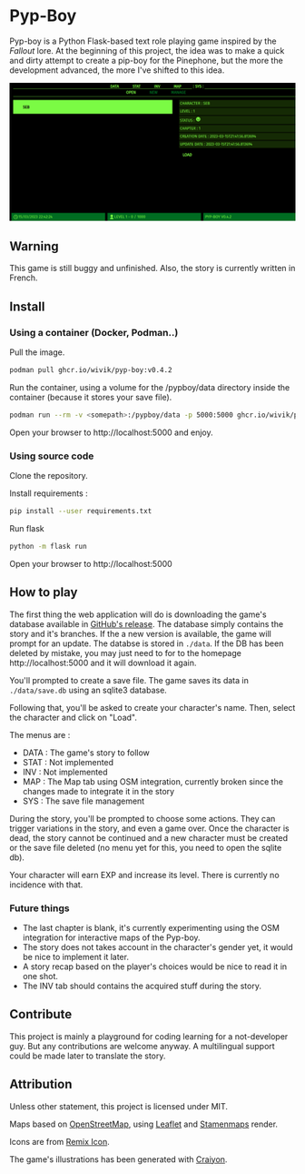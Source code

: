# Pyp-Boy

Pyp-boy is a Python Flask-based text role playing game inspired by the *Fallout* lore. At the beginning of this project, the idea was to make a quick and dirty attempt to create a pip-boy for the Pinephone, but the more the development advanced, the more I've shifted to this idea.

![pypboy](screenshot.png)

## Warning

This game is still buggy and unfinished. Also, the story is currently written in French.

## Install

### Using a container (Docker, Podman..)

Pull the image.

```bash
podman pull ghcr.io/wivik/pyp-boy:v0.4.2
```

Run the container, using a volume for the /pypboy/data directory inside the container (because it stores your save file).

```bash
podman run --rm -v <somepath>:/pypboy/data -p 5000:5000 ghcr.io/wivik/pyp-boy:v0.4.2
```

Open your browser to http://localhost:5000 and enjoy.

### Using source code

Clone the repository.

Install requirements :

```bash
pip install --user requirements.txt
```

Run flask

```bash
python -m flask run
```

Open your browser to http://localhost:5000

## How to play

The first thing the web application will do is downloading the game's database available in [GitHub's release](https://github.com/Wivik/pyp-boy/releases).  The database simply contains the story and it's branches. If the a new version is available, the game will prompt for an update. The databse is stored in `./data`. If the DB has been deleted by mistake, you may just need to for to the homepage http://localhost:5000 and it will download it again.

You'll prompted to create a save file. The game saves its data in `./data/save.db` using an sqlite3 database.

Following that, you'll be asked to create your character's name. Then, select the character and click on "Load".

The menus are : 

- DATA : The game's story to follow
- STAT : Not implemented
- INV : Not implemented
- MAP : The Map tab using OSM integration, currently broken since the changes made to integrate it in the story
- SYS : The save file management

During the story, you'll be prompted to choose some actions. They can trigger variations in the story, and even a game over. Once the character is dead, the story cannot be continued and a new character must be created or the save file deleted (no menu yet for this, you need to open the sqlite db).

Your character will earn EXP and increase its level. There is currently no incidence with that.

### Future things

- The last chapter is blank, it's currently experimenting using the OSM integration for interactive maps of the Pyp-boy.
- The story does not takes account in the character's gender yet, it would be nice to implement it later.
- A story recap based on the player's choices would be nice to read it in one shot.
- The INV tab should contains the acquired stuff during the story.

## Contribute

This project is mainly a playground for coding learning for a not-developer guy. But any contributions are welcome anyway. A multilingual support could be made later to translate the story.

## Attribution

Unless other statement, this project is licensed under MIT.

Maps based on [OpenStreetMap](https://www.openstreetmap.org/), using [Leaflet](https://leafletjs.com) and [Stamenmaps](http://maps.stamen.com/#watercolor/12/37.7706/-122.3782) render.

Icons are from [Remix Icon](https://remixicon.com).

The game's illustrations has been generated with [Craiyon](https://www.craiyon.com).

